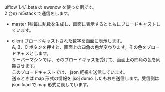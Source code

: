 
uiflow  1.4.1.beta の ewsnow を使った例です。  
2 台の m5stack で通信をします。  

- master
1秒毎に乱数を生成し、画面に表示するとともにブロードキャストしています。  

- client
ブロードキャストされた数字を画面に表示します。  
A, B、C ボタンを押すと、画面上の四角の色が変わります。その色をブロードキャスとします。  
サーバーマシンでは、そのブロードキャスを受けて、画面上の四角の色を同期させます。  
このブロードキャストでは、 json 軽視を送信しています。  
送るときは map 形式の情報を jsoj dumo したもおを送信します。受信側は json load で map 形式に戻しています。  


